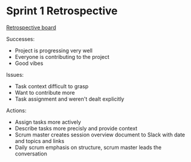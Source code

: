 # Sprint 1 Retrospective

[Retrospective board](https://edu.flinga.fi/s/EQZAEQE)


Successes:

- Project is progressing very well
- Everyone is contributing to the project
- Good vibes

Issues:

- Task context difficult to grasp
- Want to contribute more
- Task assignment and weren't dealt explicitly

Actions:

- Assign tasks more actively 
- Describe tasks more precisly and provide context
- Scrum master creates session overview document to Slack with date and topics and links
- Daily scrum emphasis on structure, scrum master leads the conversation
